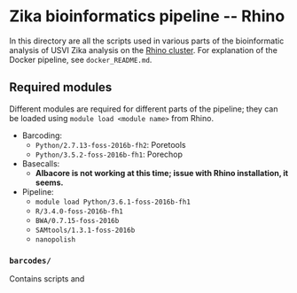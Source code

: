 # Zika bioinformatics pipeline -- Rhino

In this directory are all the scripts used in various parts of the bioinformatic analysis of USVI Zika analysis on the [Rhino cluster](https://github.com/blab/wiki/wiki/Rhino-cluster). For explanation of the Docker pipeline, see `docker_README.md`.

## Required modules
Different modules are required for different parts of the pipeline; they can be loaded using `module load <module name>` from Rhino.
- Barcoding:
  - `Python/2.7.13-foss-2016b-fh2`: Poretools
  - `Python/3.5.2-foss-2016b-fh1`: Porechop
- Basecalls:
  - __Albacore is not working at this time; issue with Rhino installation, it seems.__
- Pipeline:
  - `module load Python/3.6.1-foss-2016b-fh1`
  - `R/3.4.0-foss-2016b-fh1`
  - `BWA/0.7.15-foss-2016b`
  - `SAMtools/1.3.1-foss-2016b`
  - `nanopolish`


### `barcodes/`
Contains scripts and

